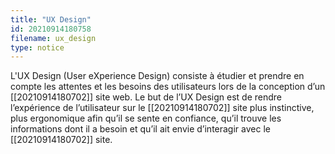 ```yaml
---
title: "UX Design"
id: 20210914180758
filename: ux_design
type: notice
---
```


L'UX Design (User eXperience Design) consiste à étudier et prendre en compte les attentes et les besoins des utilisateurs lors de la conception d’un [[20210914180702]] site web. 
Le but de l’UX Design est de rendre l’expérience de l’utilisateur sur le [[20210914180702]] site plus instinctive, plus ergonomique afin qu’il se sente en confiance, qu’il trouve les informations dont il a besoin et qu’il ait envie d’interagir avec le [[20210914180702]] site.

